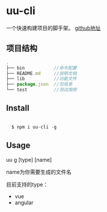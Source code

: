 # uu-cli


一个快速构建项目的脚手架。  [github地址](https://github.com/xu455255849/vue-xu)


## 项目结构


```javascript
.
├── bin           //命令配置
├── README.md     //说明文档
├── lib           //功能文件
├── package.json  //包信息
└── test          //测试用例
```

## Install 
  
```javascript

  $ npm i uu-cli -g

```

## Usage

uu g [type] [name]

name为你需要生成的文件名
   
目前支持的type：
   
   * vue
   * angular

   
